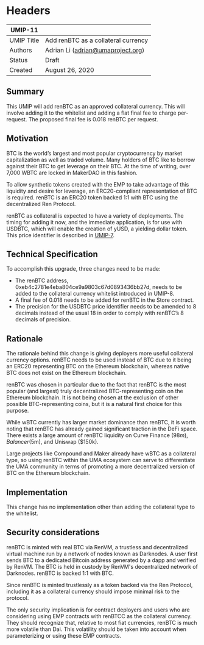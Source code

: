 # Headers

| UMIP-11    |                                     |
| ---------- | ----------------------------------- |
| UMIP Title | Add renBTC as a collateral currency |
| Authors    | Adrian Li (adrian@umaproject.org)   |
| Status     | Draft                               |
| Created    | August 26, 2020                     |

## Summary

This UMIP will add renBTC as an approved collateral currency. This will involve adding it to the whitelist and adding a flat final fee to charge per-request. The proposed final fee is 0.018 renBTC per request.

## Motivation

BTC is the world’s largest and most popular cryptocurrency by market capitalization as well as traded volume. Many holders of BTC like to borrow against their BTC to get leverage on their BTC. At the time of writing, over 7,000 WBTC are locked in MakerDAO in this fashion.

To allow synthetic tokens created with the EMP to take advantage of this liquidity and desire for leverage, an ERC20-compliant representation of BTC is required. renBTC is an ERC20 token backed 1:1 with BTC using the decentralized Ren Protocol.

renBTC as collateral is expected to have a variety of deployments. The timing for adding it now, and the immediate application, is for use with USDBTC, which will enable the creation of yUSD, a yielding dollar token. This price identifier is described in [UMIP-7](./umip-7.md).

## Technical Specification

To accomplish this upgrade, three changes need to be made:

- The renBTC address, 0xeb4c2781e4eba804ce9a9803c67d0893436bb27d, needs to be added to the collateral currency whitelist introduced in UMIP-8.
- A final fee of 0.018 needs to be added for renBTC in the Store contract.
- The precision for the USDBTC price identifier needs to be amended to 8 decimals instead of the usual 18 in order to comply with renBTC’s 8 decimals of precision.

## Rationale

The rationale behind this change is giving deployers more useful collateral currency options. renBTC needs to be used instead of BTC due to it being an ERC20 representing BTC on the Ethereum blockchain, whereas native BTC does not exist on the Ethereum blockchain.

renBTC was chosen in particular due to the fact that renBTC is the most popular (and largest) truly decentralized BTC-representing coin on the Ethereum blockchain. It is not being chosen at the exclusion of other possible BTC-representing coins, but it is a natural first choice for this purpose.

While wBTC currently has larger market dominance than renBTC, it is worth noting that renBTC has already gained significant traction in the DeFi space. There exists a large amount of renBTC liquidity on Curve Finance ($98m), Balancer ($5m), and Uniswap ($150k).

Large projects like Compound and Maker already have wBTC as a collateral type, so using renBTC within the UMA ecosystem can serve to differentiate the UMA community in terms of promoting a more decentralized version of BTC on the Ethereum blockchain.

## Implementation

This change has no implementation other than adding the collateral type to the whitelist.

## Security considerations

renBTC is minted with real BTC via RenVM, a trustless and decentralized virtual machine run by a network of nodes known as Darknodes. A user first sends BTC to a dedicated Bitcoin address generated by a dapp and verified by RenVM. The BTC is held in custody by RenVM's decentralized network of Darknodes. renBTC is backed 1:1 with BTC.

Since renBTC is minted trustlessly as a token backed via the Ren Protocol, including it as a collateral currency should impose minimal risk to the protocol.

The only security implication is for contract deployers and users who are considering using EMP contracts with renBTCC as the collateral currency. They should recognize that, relative to most fiat currencies, renBTC is much more volatile than Dai. This volatility should be taken into account when parameterizing or using these EMP contracts.
